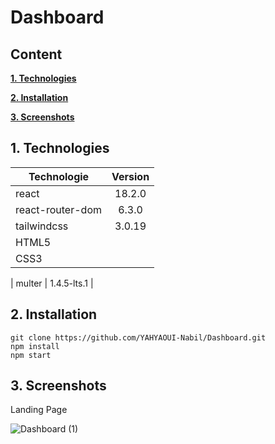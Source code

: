 # Dashboard

## Content

**[1. Technologies](#heading--1)**

**[2. Installation](#heading--2)**

**[3. Screenshots](#heading--3)**

## 1. Technologies <a name="heading--1"/>

| Technologie    | Version |
| -------------- | :-----: |
| react          | 18.2.0  |
| react-router-dom |  6.3.0  |
| tailwindcss | 3.0.19 |
| HTML5    |   |
| CSS3   |   |

| multer | 1.4.5-lts.1 |


## 2. Installation <a name="heading--2"/>

```
git clone https://github.com/YAHYAOUI-Nabil/Dashboard.git
npm install
npm start
```



## 3. Screenshots <a name="heading--3"/>

Landing Page

![Dashboard (1)](https://user-images.githubusercontent.com/57776529/194758406-1cc5c89f-ca7c-4d72-9bb8-ba059327efe5.png)

